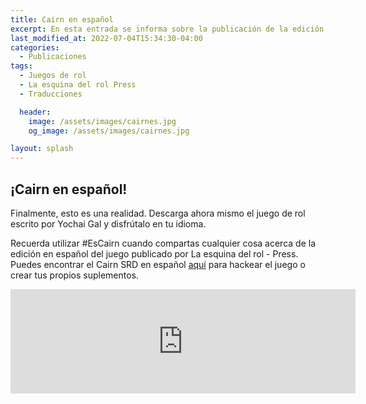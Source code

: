 ```yaml
---
title: Cairn en español
excerpt: En esta entrada se informa sobre la publicación de la edición en español de Cairn publicada por La esquina del rol - Press
last_modified_at: 2022-07-04T15:34:30-04:00
categories:
  - Publicaciones
tags:
  - Juegos de rol
  - La esquina del rol Press
  - Traducciones

  header:
    image: /assets/images/cairnes.jpg
    og_image: /assets/images/cairnes.jpg

layout: splash
---
```


## ¡Cairn en español!

Finalmente, esto es una realidad. Descarga ahora mismo el juego de rol escrito por Yochai Gal y disfrútalo en tu idioma.

Recuerda utilizar #EsCairn cuando compartas cualquier cosa acerca de la edición en español del juego publicado por La esquina del rol - Press. Puedes encontrar el Cairn SRD en español [aquí](https://es.cairnrpg.com/) para hackear el juego o crear tus propios suplementos.

<iframe frameborder="0" src="https://itch.io/embed/1596629" width="552" height="167"><a href="https://laesquinadelrol.itch.io/cairn-es">Cairn [Edición en español] by La esquina del rol 🎲</a></iframe>
